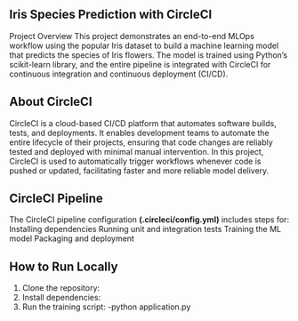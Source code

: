 ## Iris Species Prediction with CircleCI
Project Overview
This project demonstrates an end-to-end MLOps workflow using the popular Iris dataset to build a machine learning model that predicts the species of Iris flowers. 
The model is trained using Python’s scikit-learn library, and the entire pipeline is integrated with CircleCI for continuous integration and continuous deployment (CI/CD).

## About CircleCI
CircleCI is a cloud-based CI/CD platform that automates software builds, tests, and deployments. It enables development teams to automate the entire lifecycle of their projects, ensuring that code changes are reliably tested and deployed with minimal manual intervention. In this project, CircleCI is used to automatically trigger workflows whenever code is pushed or updated, facilitating faster and more reliable model delivery.

## CircleCI Pipeline
The CircleCI pipeline configuration **(.circleci/config.yml)** includes steps for:
Installing dependencies
Running unit and integration tests
Training the ML model
Packaging and deployment

## How to Run Locally
1) Clone the repository:
2) Install dependencies:
3) Run the training script:
   -python application.py
